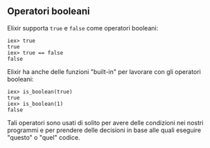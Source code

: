 ## Operatori booleani

Elixir supporta `true` e `false` come operatori booleani:

```
iex> true
true
iex> true == false
false
```

Elixir ha anche delle funzioni "built-in" per lavorare con gli operatori booleani:

```
iex> is_boolean(true)
true
iex> is_boolean(1)
false
```

Tali operatori sono usati di solito per avere delle condizioni nei nostri programmi e per prendere delle decisioni
in base alle quali eseguire "questo" o "quel" codice.